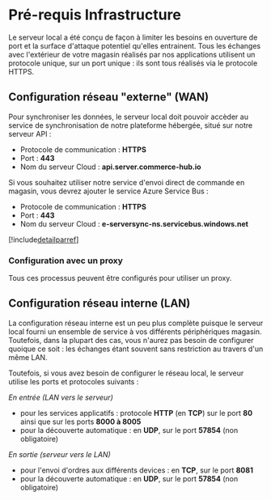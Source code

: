 # Pré-requis Infrastructure

Le serveur local a été conçu de façon à limiter les besoins en ouverture de port et la surface d'attaque potentiel qu'elles entrainent. Tous les échanges avec l'extérieur de votre magasin réalisés par nos applications utilisent un protocole unique, sur un port unique : ils sont tous réalisés via le protocole HTTPS.

## Configuration réseau "externe" (WAN)

Pour synchroniser les données, le serveur local doit pouvoir accèder au service de synchronisation de notre plateforme hébergée, situé sur notre serveur API :

* Protocole de communication : **HTTPS**
* Port : **443**
* Nom du serveur Cloud : **api.server.commerce-hub.io**

Si vous souhaitez utiliser notre service d'envoi direct de commande en magasin, vous devrez ajouter le service Azure Service Bus :

* Protocole de communication : **HTTPS**
* Port : **443**
* Nom du serveur Cloud : **e-serversync-ns.servicebus.windows.net**

[!include[detailparref](../onpremise/outgoing-network.include.md)]

### Configuration avec un proxy

Tous ces processus peuvent être configurés pour utiliser un proxy.

## Configuration réseau interne (LAN)

La configuration réseau interne est un peu plus complète puisque le serveur local fourni un ensemble de service à vos différents périphériques magasin. Toutefois, dans la plupart des cas, vous n'aurez pas besoin de configurer quoique ce soit : les échanges étant souvent sans restriction au travers d'un même LAN.

Toutefois, si vous avez besoin de configurer le réseau local, le serveur utilise les ports et protocoles suivants :

_En entrée (LAN vers le serveur)_

* pour les services applicatifs : protocole **HTTP** (en **TCP**) sur le port **80** ainsi que sur les ports **8000 à 8005**
* pour la découverte automatique : en **UDP**, sur le port **57854** (non obligatoire)

_En sortie (serveur vers le LAN)_

* pour l'envoi d'ordres aux différents devices : en **TCP**, sur le port **8081**
* pour la découverte automatique : en **UDP**, sur le port **57854** (non obligatoire)